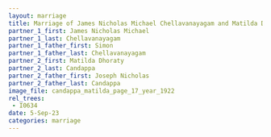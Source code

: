 ```yaml
---
layout: marriage
title: Marriage of James Nicholas Michael Chellavanayagam and Matilda Dhoraty Candappa
partner_1_first: James Nicholas Michael
partner_1_last: Chellavanayagam
partner_1_father_first: Simon
partner_1_father_last: Chellavanayagam
partner_2_first: Matilda Dhoraty
partner_2_last: Candappa
partner_2_father_first: Joseph Nicholas
partner_2_father_last: Candappa
image_file: candappa_matilda_page_17_year_1922
rel_trees:
 - I0634
date: 5-Sep-23
categories: marriage
---
```


